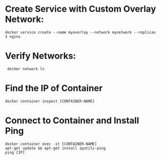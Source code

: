 # Create Service with Custom Overlay Network:

    docker service create --name myoverlay --network mynetwork --replicas 3 nginx

# Verify Networks:

     docker network ls

# Find the IP of Container

    docker container inspect [CONTAINER-NAME]

# Connect to Container and Install Ping

    docker container exec -it [CONTAINER-NAME]
    apt-get update && apt-get install iputils-ping
    ping [IP]

